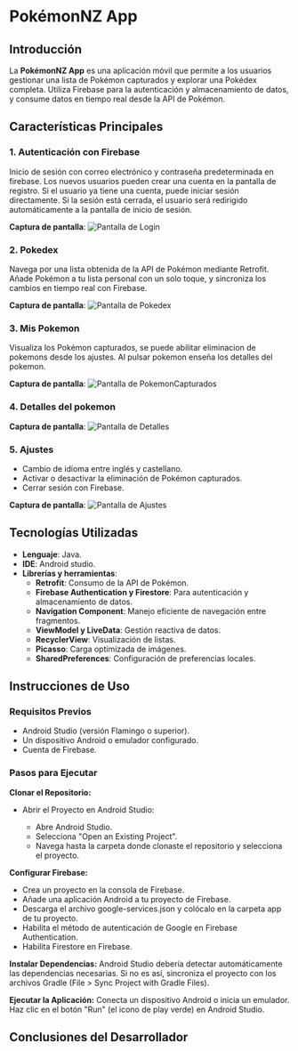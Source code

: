 # PokémonNZ App

## Introducción
La **PokémonNZ App** es una aplicación móvil que permite a los usuarios gestionar una lista de Pokémon capturados y explorar una Pokédex completa. Utiliza Firebase para la autenticación y almacenamiento de datos, y consume datos en tiempo real desde la API de Pokémon.

## Características Principales

### **1. Autenticación con Firebase** 
Inicio de sesión con correo electrónico y contraseña predeterminada en firebase.
Los nuevos usuarios pueden crear una cuenta en la pantalla de registro. Si el usuario ya tiene una cuenta, puede iniciar sesión directamente. Si la sesión está cerrada, el usuario será redirigido automáticamente a la pantalla de inicio de sesión.
  
**Captura de pantalla**: ![Pantalla de Login](ruta/a/la/imagen.png) 

### **2. Pokedex** 
Navega por una lista obtenida de la API de Pokémon mediante Retrofit.
 Añade Pokémon a tu lista personal con un solo toque, y sincroniza los cambios en tiempo real con Firebase.
 
**Captura de pantalla**: ![Pantalla de Pokedex](ruta/a/la/imagen.png) 

### **3. Mis Pokemon** 
Visualiza los Pokémon capturados, se puede  abilitar eliminacion de pokemons desde los ajustes. Al pulsar pokemon enseña los detalles del pokemon. 

**Captura de pantalla**: ![Pantalla de PokemonCapturados](ruta/a/la/imagen.png) 

### **4. Detalles del pokemon** 


**Captura de pantalla**: ![Pantalla de Detalles](ruta/a/la/imagen.png) 

### **5. Ajustes** 
  - Cambio de idioma entre inglés y castellano.
  - Activar o desactivar la eliminación de Pokémon capturados.
  - Cerrar sesión con Firebase.

**Captura de pantalla**: ![Pantalla de Ajustes](ruta/a/la/imagen.png) 

## Tecnologías Utilizadas
- **Lenguaje**: Java.
- **IDE**: Android studio.
- **Librerías y herramientas**:
  - **Retrofit**: Consumo de la API de Pokémon.
  - **Firebase Authentication y Firestore**: Para autenticación y almacenamiento de datos.
  - **Navigation Component**: Manejo eficiente de navegación entre fragmentos.
  - **ViewModel y LiveData**: Gestión reactiva de datos.
  - **RecyclerView**: Visualización de listas.
  - **Picasso**: Carga optimizada de imágenes.
  - **SharedPreferences**: Configuración de preferencias locales.

## Instrucciones de Uso
### Requisitos Previos
- Android Studio (versión Flamingo o superior).
- Un dispositivo Android o emulador configurado.
- Cuenta de Firebase.

### Pasos para Ejecutar


**Clonar el Repositorio:**

- Abrir el Proyecto en Android Studio:

  -  Abre Android Studio.
  -  Selecciona "Open an Existing Project".
  -  Navega hasta la carpeta donde clonaste el repositorio y selecciona el proyecto.
 
    
**Configurar Firebase:**
- Crea un proyecto en la consola de Firebase.
- Añade una aplicación Android a tu proyecto de Firebase.
- Descarga el archivo google-services.json y colócalo en la carpeta app de tu proyecto.
- Habilita el método de autenticación de Google en Firebase Authentication.
- Habilita Firestore en Firebase.

**Instalar Dependencias:**
Android Studio debería detectar automáticamente las dependencias necesarias. Si no es así, sincroniza el proyecto con los archivos Gradle (File > Sync Project with Gradle Files).

**Ejecutar la Aplicación:**
Conecta un dispositivo Android o inicia un emulador.
Haz clic en el botón "Run" (el icono de play verde) en Android Studio.

## Conclusiones del Desarrollador





